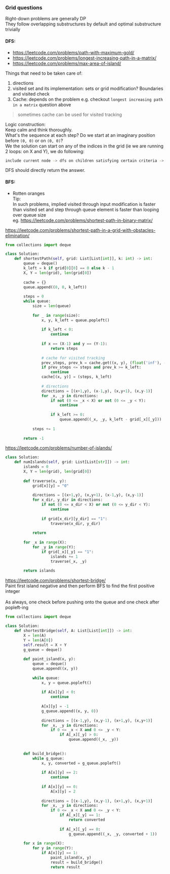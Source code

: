 ### Grid questions


Right-down problems are generally DP <br />
They follow overlapping substructures by default and optimal substructure trivially

#### DFS:
* https://leetcode.com/problems/path-with-maximum-gold/
* https://leetcode.com/problems/longest-increasing-path-in-a-matrix/
* https://leetcode.com/problems/max-area-of-island/

Things that need to be taken care of:
1. directions
2. visited set and its implementation: sets or grid modification? Boundaries and visited check
3. Cache: depends on the problem e.g. checkout `longest increasing path in a matrix` question above
> sometimes cache can be used for visited tracking

Logic construction: <br />
Keep calm and think thoroughly. <br />
What's the sequence at each step? Do we start at an imaginary position before `(0, 0)` or on `(0, 0)`? <br />
We the solution can start on any of the indices in the grid (ie we are running 2 loops: on X and Y), we do following:
```sh
include current node -> dfs on children satisfying certain criteria -> return value to reflect the current node
```
DFS should directly return the answer.

#### BFS:
* Rotten oranges <br />
Tip: <br />
In such problems, implied visited through input modification is faster than visited set and step through queue element is faster than looping over queue size <br />
eg. https://leetcode.com/problems/shortest-path-in-binary-matrix/ <br />

https://leetcode.com/problems/shortest-path-in-a-grid-with-obstacles-elimination/
```py
from collections import deque

class Solution:
    def shortestPath(self, grid: List[List[int]], k: int) -> int:
        queue = deque()
        k_left = k if grid[0][0] == 0 else k - 1
        X, Y = len(grid), len(grid[0])
        
        cache = {}
        queue.append((0, 0, k_left))
        
        steps = 0
        while queue:
            size = len(queue)
            
            for _ in range(size):
                x, y, k_left = queue.popleft()
                
                if k_left < 0:
                    continue
                
                if x == (X-1) and y == (Y-1):
                    return steps
                
                # cache for visited tracking
                prev_steps, prev_k = cache.get((x, y), (float('inf'), -1))
                if prev_steps <= steps and prev_k >= k_left:
                    continue
                cache[(x, y)] = (steps, k_left)
                
                # directions
                directions = [(x+1,y), (x-1,y), (x,y+1), (x,y-1)]
                for _x, _y in directions:
                    if not (0 <= _x < X) or not (0 <= _y < Y):
                        continue
                    
                    if k_left >= 0:
                        queue.append((_x, _y, k_left - grid[_x][_y]))
                
            steps += 1
        
        return -1
```
https://leetcode.com/problems/number-of-islands/
```py
class Solution:
    def numIslands(self, grid: List[List[str]]) -> int:
        islands = 0
        X, Y = len(grid), len(grid[0])
        
        def traverse(x, y):
            grid[x][y] = "0"
            
            directions = [(x+1,y), (x,y+1), (x-1,y), (x,y-1)]
            for x_dir, y_dir in directions:
                if not (0 <= x_dir < X) or not (0 <= y_dir < Y):
                    continue
                
                if grid[x_dir][y_dir] == "1":
                    traverse(x_dir, y_dir)
            
            return
        
        for _x in range(X):
            for _y in range(Y):
                if grid[_x][_y] == "1":
                    islands += 1
                    traverse(_x, _y)
        
        return islands
```
https://leetcode.com/problems/shortest-bridge/ <br />
Paint first island negative and then perform BFS to find the first positive integer <br />\
As always, one check before pushing onto the queue and one check after popleft-ing
```py
from collections import deque

class Solution:
    def shortestBridge(self, A: List[List[int]]) -> int:
        X = len(A)
        Y = len(A[0])
        self.result = X + Y
        g_queue = deque()
        
        def paint_island(x, y):
            queue = deque()
            queue.append((x, y))
            
            while queue:
                x, y = queue.popleft()
                
                if A[x][y] < 0:
                    continue
                
                A[x][y] = -1
                g_queue.append((x, y, 0))
                
                directions = [(x-1,y), (x,y-1), (x+1,y), (x,y+1)]
                for _x, _y in directions:
                    if 0 <= _x < X and 0 <= _y < Y:
                        if A[_x][_y] > 0:
                            queue.append((_x, _y))
        
        
        def build_bridge():
            while g_queue:
                x, y, converted = g_queue.popleft()
                
                if A[x][y] == 2:
                    continue
                
                if A[x][y] == 0:
                    A[x][y] = 2
                
                directions = [(x-1,y), (x,y-1), (x+1,y), (x,y+1)]
                for _x, _y in directions:
                    if 0 <= _x < X and 0 <= _y < Y:
                        if A[_x][_y] == 1:
                            return converted
                        
                        if A[_x][_y] == 0:
                            g_queue.append((_x, _y, converted + 1))
        
        for x in range(X):
            for y in range(Y):
                if A[x][y] == 1:
                    paint_island(x, y)
                    result = build_bridge()
                    return result
```